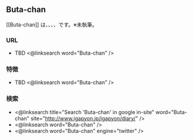## Buta-chan

[[Buta-chan]] は、、、、です。※未執筆。

### URL

* TBD <@linksearch word="Buta-chan" />

### 特徴

* TBD <@linksearch word="Buta-chan" />

### 検索

* <@linksearch title="Search 'Buta-chan' in google in-site" word="Buta-chan" site="http://www.igapyon.jp/igapyon/diary/" />
* <@linksearch word="Buta-chan" />
* <@linksearch word="Buta-chan" engine="twitter" />

